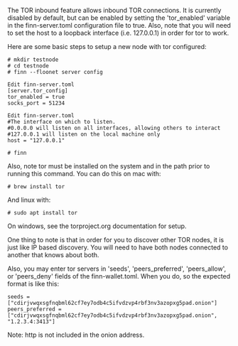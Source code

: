 The TOR inbound feature allows inbound TOR connections. It is currently disabled by default, but can be enabled by setting the 'tor_enabled' variable in the
finn-server.toml configuration file to true. Also, note that you will need to set the host to a loopback interface (i.e. 127.0.0.1) in order for tor to work.

Here are some basic steps to setup a new node with tor configured:

```
# mkdir testnode
# cd testnode
# finn --floonet server config

Edit finn-server.toml
[server.tor_config]
tor_enabled = true
socks_port = 51234

Edit finn-server.toml
#The interface on which to listen.
#0.0.0.0 will listen on all interfaces, allowing others to interact
#127.0.0.1 will listen on the local machine only
host = "127.0.0.1"

# finn

```

Also, note tor must be installed on the system and in the path prior to running this command. You can do this on mac with:

```
# brew install tor
```

And linux with:

```
# sudo apt install tor
```

On windows, see the torproject.org documentation for setup.

One thing to note is that in order for you to discover other TOR nodes, it is just like IP based discovery. You will need to have both nodes connected to another
that knows about both.

Also, you may enter tor servers in 'seeds', 'peers_preferred', 'peers_allow', or 'peers_deny' fields of the finn-wallet.toml. When you do, so the expected
format is like this:
```
seeds = ["cdirjvwqxsgfnqbml62cf7ey7odb4c5ifvdzvp4rbf3nv3azopxg5pad.onion"]
peers_preferred = ["cdirjvwqxsgfnqbml62cf7ey7odb4c5ifvdzvp4rbf3nv3azopxg5pad.onion", "1.2.3.4:3413"]
```
Note: http is not included in the onion address.

